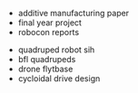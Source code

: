 - additive manufacturing paper
- final year project
- robocon reports

<!-- - cosmo logistic theme -->
- quadruped robot sih
- bfl quadrupeds
- drone flytbase
- cycloidal drive design
